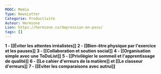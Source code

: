 ```yaml
---
MOOC: Media
Type: NewsLetter
Categorie: Productivite
Auteur: Hermione
Lien: https://hermione.co/depression-en-pass/
tags: []
---
```

**1 - [[Éviter les attentes irréalistes]]**
**2 - [[Bien-être physique par l'exercice et les pauses]]**
**3 - [[Collaboration et soutien social]]**
**4 - [[Organisation simple avec une ToDoList]]**
**5 - [[Privilégier le sommeil et l'apprentissage de qualité]]**
**6 - [[Le cahier d'erreurs de la matière]] et [[Le classeur d'erreurs]]**
**7 - [[Eviter les comparaisons avec autrui]]**
